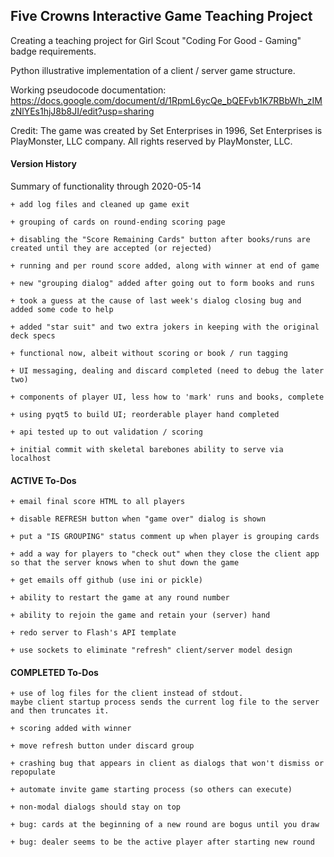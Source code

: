 ## Five Crowns Interactive Game Teaching Project

Creating a teaching project for Girl Scout "Coding For Good - Gaming" badge requirements.

Python illustrative implementation of a client / server game structure.

Working pseudocode documentation:
https://docs.google.com/document/d/1RpmL6ycQe_bQEFvb1K7RBbWh_zIMzNlYEs1hjJ8b8JI/edit?usp=sharing

Credit:
The game was created by Set Enterprises in 1996, Set Enterprises is PlayMonster, LLC company.
All rights reserved by PlayMonster, LLC.

#### Version History

Summary of functionality through 2020-05-14

    + add log files and cleaned up game exit

    + grouping of cards on round-ending scoring page

    + disabling the "Score Remaining Cards" button after books/runs are created until they are accepted (or rejected)

    + running and per round score added, along with winner at end of game
        
    + new "grouping dialog" added after going out to form books and runs

    + took a guess at the cause of last week's dialog closing bug and added some code to help
    
    + added "star suit" and two extra jokers in keeping with the original deck specs

    + functional now, albeit without scoring or book / run tagging  
    
    + UI messaging, dealing and discard completed (need to debug the later two)
    
    + components of player UI, less how to 'mark' runs and books, complete
    
    + using pyqt5 to build UI; reorderable player hand completed

    + api tested up to out validation / scoring
    
    + initial commit with skeletal barebones ability to serve via localhost

#### ACTIVE To-Dos    

    + email final score HTML to all players
    
    + disable REFRESH button when "game over" dialog is shown
    
    + put a "IS GROUPING" status comment up when player is grouping cards
    
    + add a way for players to "check out" when they close the client app
    so that the server knows when to shut down the game
    
    + get emails off github (use ini or pickle)
    
    + ability to restart the game at any round number
    
    + ability to rejoin the game and retain your (server) hand
        
    + redo server to Flash's API template
    
    + use sockets to eliminate "refresh" client/server model design
    
#### COMPLETED To-Dos    

    + use of log files for the client instead of stdout.  
    maybe client startup process sends the current log file to the server and then truncates it.

    + scoring added with winner 
    
    + move refresh button under discard group
    
    + crashing bug that appears in client as dialogs that won't dismiss or repopulate

    + automate invite game starting process (so others can execute)
    
    + non-modal dialogs should stay on top

    + bug: cards at the beginning of a new round are bogus until you draw

    + bug: dealer seems to be the active player after starting new round 
